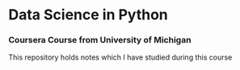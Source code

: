# Data Science in Python
### Coursera Course from University of Michigan

This repository holds notes which I have studied during this course
